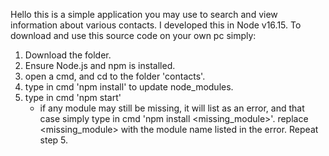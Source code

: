 Hello this is a simple application you may use to search and view information about various contacts.
I developed this in Node v16.15. To download and use this source code on your own pc simply:
1. Download the folder.
2. Ensure Node.js and npm is installed.
3. open a cmd, and cd to the folder 'contacts'.
4. type in cmd 'npm install' to update node_modules.
5. type in cmd 'npm start'
   - if any module may still be missing, it will list as an error, and that case simply type in cmd 'npm install <missing_module>'. replace <missing_module> with the module name listed in the error. Repeat step 5.


